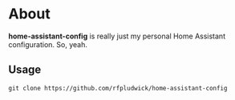 # About

**home-assistant-config** is really just my personal Home Assistant
configuration. So, yeah.

## Usage

```shell
git clone https://github.com/rfpludwick/home-assistant-config
```
